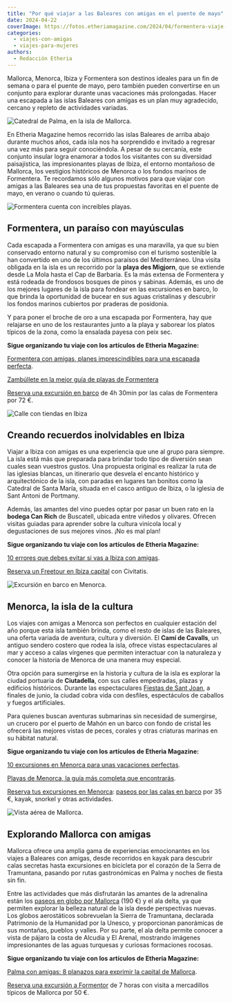 ```yaml
---
title: "Por qué viajar a las Baleares con amigas en el puente de mayo"
date: 2024-04-22
coverImage: https://fotos.etheriamagazine.com/2024/04/formentera-viaje-amigas.jpg
categories: 
  - viajes-con-amigas
  - viajes-para-mujeres
authors: 
  - Redacción Etheria
---
```


Mallorca, Menorca, Ibiza y Formentera son destinos ideales para un fin de semana o para 
el puente de mayo, pero también pueden convertirse en un conjunto para explorar durante 
unas vacaciones más prolongadas. Hacer una escapada a las islas Baleares con amigas es 
un plan muy agradecido, cercano y repleto de actividades variadas. 

![Catedral de Palma, en la isla de Mallorca.](https://fotos.etheriamagazine.com/2024/04/catedral-mallorca.jpg "Catedral de Palma, en la isla de Mallorca. © David Vives")

En Etheria Magazine hemos recorrido las islas Baleares de arriba abajo durante muchos 
años, cada isla nos ha sorprendido e invitado a regresar una vez más para seguir 
conociéndola. A pesar de su cercanía, este conjunto insular logra enamorar a todos los 
visitantes con su diversidad paisajística, las impresionantes playas de Ibiza, el 
entorno montañoso de Mallorca, los vestigios históricos de Menorca o los fondos marinos 
de Formentera. Te recordamos sólo algunos motivos para que viajar con amigas a las 
Baleares sea una de tus propuestas favoritas en el puente de mayo, en verano o cuando tú 
quieras. 

![Formentera cuenta con increíbles playas.](https://fotos.etheriamagazine.com/2024/04/formentera-viaje-amigas.jpg "Formentera cuenta con increíbles playas. © Elisabeth Agustín")

## Formentera, un paraíso con mayúsculas

Cada escapada a Formentera con amigas es una maravilla, ya que su bien conservado 
entorno natural y su compromiso con el turismo sostenible la han convertido en uno de 
los últimos paraísos del Mediterráneo. Una visita obligada en la isla es un recorrido 
por la **playa des Migjorn**, que se extiende desde La Mola hasta el Cap de Barbaria. Es 
la más extensa de Formentera y está rodeada de frondosos bosques de pinos y sabinas. 
Además, es uno de los mejores lugares de la isla para fondear en las excursiones en 
barco, lo que brinda la oportunidad de bucear en sus aguas cristalinas y descubrir los 
fondos marinos cubiertos por praderas de posidonia. 

Y para poner el broche de oro a una escapada por Formentera, hay que relajarse en uno de 
los restaurantes junto a la playa y saborear los platos típicos de la zona, como la 
ensalada payesa con peix sec. 

******Sigue organizando tu viaje con los artículos de Etheria Magazine:****** 

[Formentera con amigas, planes imprescindibles para una escapada 
perfecta](https://etheriamagazine.com/2023/04/24/formentera-con-amigas/). 

[Zambúllete en la mejor guía de playas de 
Formentera](https://etheriamagazine.com/2020/04/15/viajar-con-amigas-mejores-playas-formentera/) 

[Reserva una excursión en 
barco](https://www.civitatis.com/es/formentera/barco-calas-formentera/?aid=10211) de 4h 
30min por las calas de Formentera por 72 €. 

![Calle con tiendas en Ibiza](https://fotos.etheriamagazine.com/2024/04/calles-ibiza-con-amigas.jpg "La capital ibicenca es un pequeño paraíso para ir de compras. © Belinda Fewings")

## Creando recuerdos inolvidables en Ibiza

Viajar a Ibiza con amigas es una experiencia que une al grupo para siempre. La isla está 
más que preparada para brindar todo tipo de diversión sean cuales sean vuestros gustos. 
Una propuesta original es realizar la ruta de las iglesias blancas, un itinerario que 
desvela el encanto histórico y arquitectónico de la isla, con paradas en lugares tan 
bonitos como la Catedral de Santa María, situada en el casco antiguo de Ibiza, o la 
iglesia de Sant Antoni de Portmany. 

Además, las amantes del vino puedes optar por pasar un buen rato en la **bodega Can 
Rich** de Buscatell, ubicada entre viñedos y olivares. Ofrecen visitas guiadas para 
aprender sobre la cultura vinícola local y degustaciones de sus mejores vinos. ¡No es 
mal plan! 

**********Sigue organizando tu viaje con los artículos de Etheria Magazine:********** 

[10 errores que debes evitar si vas a Ibiza con 
amigas](https://etheriamagazine.com/2018/06/25/viaje-a-ibiza-con-amigas/). 

[Reserva un Freetour en Ibiza 
capital](https://www.civitatis.com/es/ibiza-ciudad/free-tour-ibiza/?aid=10211) con 
Civitatis. 

![Excursión en barco en Menorca.](https://fotos.etheriamagazine.com/2024/04/barco-amigas-menorca.jpg "Excursión en barco en Menorca. © Pelayo Arbués")

## Menorca, la isla de la cultura

Los viajes con amigas a Menorca son perfectos en cualquier estación del año porque esta 
isla también brinda, como el resto de islas de las Baleares, una oferta variada de 
aventura, cultura y diversión. El **Camí de Cavalls**, un antiguo sendero costero que 
rodea la isla, ofrece vistas espectaculares al mar y acceso a calas vírgenes que 
permiten interactuar con la naturaleza y conocer la historia de Menorca de una manera 
muy especial. 

Otra opción para sumergirse en la historia y cultura de la isla es explorar la ciudad 
portuaria de **Ciutadella**, con sus calles empedradas, plazas y edificios históricos. 
Durante las espectaculares [Fiestas de Sant Joan](https://fiestasmenorca.es/sant-joan/), 
a finales de junio, la ciudad cobra vida con desfiles, espectáculos de caballos y fuegos 
artificiales. 

Para quienes buscan aventuras submarinas sin necesidad de sumergirse, un crucero por el 
puerto de Mahón en un barco con fondo de cristal les ofrecerá las mejores vistas de 
peces, corales y otras criaturas marinas en su hábitat natural. 

******Sigue organizando tu viaje con los artículos de Etheria Magazine:****** 

[10 excursiones en Menorca para unas vacaciones 
perfectas](https://etheriamagazine.com/2023/10/13/mejores-excursiones-menorca/). 

[Playas de Menorca, la guía más completa que 
encontrarás](https://etheriamagazine.com/2020/08/14/guia-mejores-playas-calas-menorca/). 

[Reserva tus excursiones en Menorca](https://www.civitatis.com/es/menorca/?aid=10211): [paseos 
por las calas en 
barco](https://www.civitatis.com/es/ciudadela/paseo-barco-menorca/?aid=10211) por 35 €, 
kayak, snorkel y otras actividades. 

![Vista aérea de Mallorca.](https://fotos.etheriamagazine.com/2024/04/vista-aerea-mallorca.jpg "Vista aérea de Mallorca. © Farid Askerov")

## Explorando Mallorca con amigas

Mallorca ofrece una amplia gama de experiencias emocionantes en los viajes a Baleares 
con amigas, desde recorridos en kayak para descubrir calas secretas hasta excursiones en 
bicicleta por el corazón de la Serra de Tramuntana, pasando por rutas gastronómicas en 
Palma y noches de fiesta sin fin. 

Entre las actividades que más disfrutarán las amantes de la adrenalina están los [paseos 
en globo por 
Mallorca](https://www.civitatis.com/es/cala-millor/paseo-globo-mallorca/?aid=10211) (190 
€) y el ala delta, ya que permiten explorar la belleza natural de la isla desde 
perspectivas nuevas. Los globos aerostáticos sobrevuelan la Sierra de Tramuntana, 
declarada Patrimonio de la Humanidad por la Unesco, y proporcionan panorámicas de sus 
montañas, pueblos y valles. Por su parte, el ala delta permite conocer a vista de pájaro 
la costa de Alcudia y El Arenal, mostrando imágenes impresionantes de las aguas 
turquesas y curiosas formaciones rocosas. 

********Sigue organizando tu viaje con los artículos de Etheria Magazine:******** 

[Palma con amigas: 8 planazos para exprimir la capital de 
Mallorca](https://etheriamagazine.com/2021/06/02/planes-y-excursiones-desde-palma-mallorca-con-amigas/). 

[Reserva una excursión a 
Formentor](https://www.civitatis.com/es/sa-font-de-sa-cala/excursion-formentor-mercadillos/?aid=10211) 
de 7 horas con visita a mercadillos típicos de Mallorca por 50 €.
